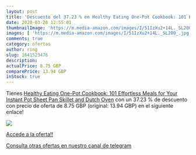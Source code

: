 ```yaml
---
layout: post
title: 'Descuento del 37.23 % en Healthy Eating One-Pot Cookbook: 101 Eff'
date: 2020-03-28 12:55:01
thumbnailImage: 'https://m.media-amazon.com/images/I/51IzXu2+14L._SL200_.jpg'
images: [ 'https://m.media-amazon.com/images/I/51IzXu2+14L._SL200_.jpg' ]
comments: true
category: ofertas
author: ring
slug: 1641523476
description:
actualPrice: 8.75 GBP
comparePrice: 13.94 GBP
inStock: true
---
```


Tienes [Healthy Eating One-Pot Cookbook: 101 Effortless Meals for Your Instant Pot  Sheet Pan  Skillet and Dutch Oven](https://www.amazon.com/dp/1641523476/?tag=redken08-20) con un 37.23 % de descuento con precio de oferta de 8.75 GBP (original: 13.94 GBP) en el siguiente enlace!

[![](https://m.media-amazon.com/images/I/51IzXu2+14L._SL200_.jpg)](https://www.amazon.com/dp/1641523476/?tag=redken08-20)

[Accede a la oferta!!](https://www.amazon.com/dp/1641523476/?tag=redken08-20)

[Consulta otras ofertas en nuestro canal de telegram](https://t.me/s/ofertas25)
